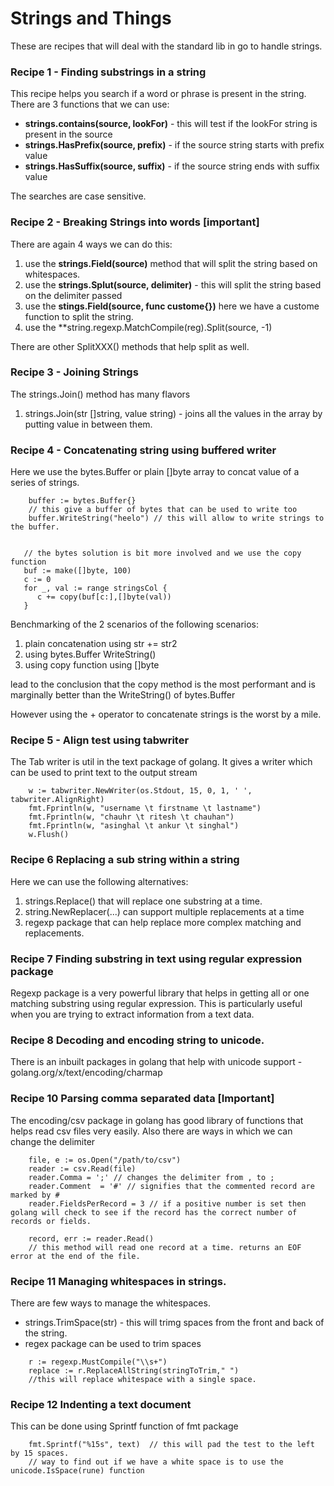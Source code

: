 # Strings and Things
These are recipes that will deal with the standard lib in go to handle strings.

### Recipe 1 - Finding substrings in a string
This recipe helps you search if a word or phrase is present in the string.
There are 3 functions that we can use:
* **strings.contains(source, lookFor)** - this will test if the lookFor string is present in the source
* **strings.HasPrefix(source, prefix)** - if the source string starts with prefix value
* **strings.HasSuffix(source, suffix)** - if the source string ends with suffix value

The searches are case sensitive.

### Recipe 2 - Breaking Strings into words [important]
There are again 4 ways we can do this:
1. use the **strings.Field(source)** method that will split the string based on whitespaces.
2. use the **strings.Splut(source, delimiter)** - this will split the string based on the delimiter passed
3. use the **stings.Field(source, func custome{})**  here we have a custome function to split the string.
4. use the **string.regexp.MatchCompile(reg).Split(source, -1)

There are other SplitXXX() methods that help split as well.

### Recipe 3 - Joining Strings
The strings.Join() method has many flavors
1. strings.Join(str []string, value string) - joins all the values in the array by putting value in between them.


### Recipe 4 - Concatenating string using buffered writer
Here we use the bytes.Buffer or plain []byte array to concat value of a series of strings.

```
    buffer := bytes.Buffer{}
    // this give a buffer of bytes that can be used to write too
    buffer.WriteString("heelo") // this will allow to write strings to the buffer.


   // the bytes solution is bit more involved and we use the copy function
   buf := make([]byte, 100)
   c := 0
   for _, val := range stringsCol {
      c += copy(buf[c:],[]byte(val))
   }

```

Benchmarking of the 2 scenarios of the following scenarios:
1. plain concatenation using str += str2
2. using bytes.Buffer WriteString()
3. using copy function using []byte

lead to the conclusion that the copy method is the most performant and is marginally better than the WriteString() of bytes.Buffer

However using the + operator to concatenate strings is the worst by a mile.

### Recipe 5 - Align test using tabwriter
The Tab writer is util in the text package of golang. It gives a writer which can be used to print text to the output stream

```
    w := tabwriter.NewWriter(os.Stdout, 15, 0, 1, ' ', tabwriter.AlignRight)
    fmt.Fprintln(w, "username \t firstname \t lastname")
    fmt.Fprintln(w, "chauhr \t ritesh \t chauhan")
    fmt.Fprintln(w, "asinghal \t ankur \t singhal")
    w.Flush()
```

### Recipe 6 Replacing a sub string within a string
Here we can use the following alternatives:
1. strings.Replace() that will replace one substring at a time.
2. string.NewReplacer(...) can support multiple replacements at a time
3. regexp package that can help replace more complex matching and replacements.


### Recipe 7 Finding substring in text using regular expression package
Regexp package is a very powerful library that helps in getting all or one matching substring using regular expression.
This is particularly useful when you are trying to extract information from a text data.


### Recipe 8 Decoding and encoding string to unicode.
There is an inbuilt packages in golang that help with unicode support - golang.org/x/text/encoding/charmap

### Recipe 10 Parsing comma separated data [Important]
The encoding/csv package in golang has good library of functions that helps read csv files very easily. Also there are ways in which we can change the delimiter
```
    file, e := os.Open("/path/to/csv")
    reader := csv.Read(file)
    reader.Comma = ';' // changes the delimiter from , to ;
    reader.Comment  = '#' // signifies that the commented record are marked by #
    reader.FieldsPerRecord = 3 // if a positive number is set then golang will check to see if the record has the correct number of records or fields.

    record, err := reader.Read()
    // this method will read one record at a time. returns an EOF error at the end of the file.

```


### Recipe 11 Managing whitespaces in strings.
There are few ways to manage the whitespaces.
* strings.TrimSpace(str) - this will trimg spaces from the front and back of the string.
* regex package can be used to trim spaces

```
    r := regexp.MustCompile("\\s+")
    replace := r.ReplaceAllString(stringToTrim," ")
    //this will replace whitespace with a single space.
```

### Recipe 12 Indenting a text document
This can be done using Sprintf function of fmt package

```
    fmt.Sprintf("%15s", text)  // this will pad the test to the left by 15 spaces.
    // way to find out if we have a white space is to use the unicode.IsSpace(rune) function
```



